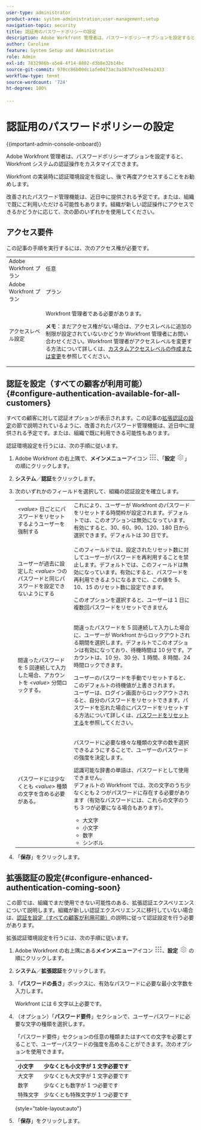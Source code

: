 ```yaml
---
user-type: administrator
product-area: system-administration;user-management;setup
navigation-topic: security
title: 認証用のパスワードポリシーの設定
description: Adobe Workfront 管理者は、パスワードポリシーオプションを設定すると、Workfront システムの認証操作をカスタマイズできます。
author: Caroline
feature: System Setup and Administration
role: Admin
exl-id: 7832986b-a5e8-4f14-8802-d3b8e32b14bc
source-git-commit: 970cc86b00dc1afe0473ac3a387e7ce47e4a2433
workflow-type: tm+mt
source-wordcount: '724'
ht-degree: 100%

---
```


# 認証用のパスワードポリシーの設定

{{important-admin-console-onboard}}

Adobe Workfront 管理者は、パスワードポリシーオプションを設定すると、Workfront システムの認証操作をカスタマイズできます。

Workfront の実装時に認証環境設定を指定し、後で再度アクセスすることをお勧めします。

改善されたパスワード管理機能は、近日中に提供される予定です。または、組織で既にご利用いただける可能性もあります。組織が新しい認証操作にアクセスできるかどうかに応じて、次の節のいずれかを使用してください。

## アクセス要件

この記事の手順を実行するには、次のアクセス権が必要です。

<table style="table-layout:auto"> 
 <col> 
 <col> 
 <tbody> 
  <tr> 
   <td role="rowheader">Adobe Workfront プラン</td> 
   <td>任意</td> 
  </tr> 
  <tr> 
   <td role="rowheader">Adobe Workfront プラン</td> 
   <td>プラン</td> 
  </tr> 
  <tr> 
   <td role="rowheader">アクセスレベル設定</td> 
   <td> <p>Workfront 管理者である必要があります。</p> <p><b>メモ</b>：まだアクセス権がない場合は、アクセスレベルに追加の制限が設定されていないかどうか Workfront 管理者にお問い合わせください。Workfront 管理者がアクセスレベルを変更する方法について詳しくは、<a href="../../../administration-and-setup/add-users/configure-and-grant-access/create-modify-access-levels.md" class="MCXref xref">カスタムアクセスレベルの作成または変更</a>を参照してください。</p> </td> 
  </tr> 
 </tbody> 
</table>

## 認証を設定（すべての顧客が利用可能） {#configure-authentication-available-for-all-customers}

すべての顧客に対して認証オプションが表示されます。この記事の[拡張認証の設定](#configure-enhanced-authentication-coming-soon)の節で説明されているように、改善されたパスワード管理機能は、近日中に提供される予定です。または、組織で既に利用できる可能性もあります。

認証環境設定を行うには、次の手順に従います。

1. Adobe Workfront の右上隅で、**メインメニュー**&#x200B;アイコン ![](assets/main-menu-icon.png)、「**設定** ![](assets/gear-icon-settings.png)」の順にクリックします。

1. **システム**／**認証**&#x200B;をクリックします。

1. 次のいずれかのフィールドを選択して、組織の認証設定を確立します。

   <table style="table-layout:auto"> 
    <col> 
    <col> 
    <tbody> 
     <tr> 
      <td role="rowheader"><em>&lt;value&gt;</em> 日ごとにパスワードをリセットするようユーザーを強制する</td> 
      <td>これにより、ユーザーが Workfront のパスワードをリセットする時間枠が設定されます。デフォルトでは、このオプションは無効になっています。有効にすると、30、60、90、120、180 日から選択できます。デフォルトは 30 日です。</td> 
     </tr> 
     <tr> 
      <td role="rowheader">ユーザーが過去に設定した <em>&lt;value&gt;</em> つのパスワードと同じパスワードを設定できないようにする</td> 
      <td> <p>このフィールドでは、設定されたリセット数に対してユーザーがパスワードを再利用することを禁止します。デフォルトでは、このフィールドは無効になっています。有効にすると、パスワードを再利用できるようになるまでに、この値を 5、10、15 のリセット数に設定できます。</p> <p>このオプションを選択すると、ユーザーは 1 日に複数回パスワードをリセットできません</p> </td> 
     </tr> 
     <tr> 
      <td role="rowheader">間違ったパスワードを 5 回連続して入力した場合、アカウントを <em>&lt;value&gt;</em> 分間ロックする。 </td> 
      <td> <p>間違ったパスワードを 5 回連続して入力した場合に、ユーザーが Workfront からロックアウトされる期間を選択します。デフォルトでこのオプションは有効になっており、待機時間は 10 分です。アカウントは、10 分、30 分、1 時間、8 時間、24 時間ロックできます。 </p> <p>ユーザーのパスワードを手動でリセットすると、このデフォルトの待機値が上書きされます。<br>ユーザーは、ログイン画面からロックアウトされると、自分のパスワードをリセットできます。パスワードを忘れた場合にパスワードをリセットする方法について詳しくは、<a href="../../../workfront-basics/manage-your-account-and-profile/managing-your-workfront-account/reset-your-password.md" class="MCXref xref">パスワードをリセットする</a>を参照してください。</p> </td> 
     </tr> 
     <tr> 
      <td role="rowheader">パスワードには少なくとも <em>&lt;value&gt;</em> 種類の文字を含める必要がある。</td> 
      <td> <p>パスワードに必要な様々な種類の文字の数を選択できるようにすることで、ユーザーのパスワードの強度を決定します。</p> <p>認識可能な辞書の単語は、パスワードとして使用できません。<br>デフォルトの Workfront では、次の文字のうち少なくとも 2 つがパスワードに存在する必要があります（有効なパスワードには、これらの文字のうち 3 つが必要になる場合もあります）。 </p> 
       <ul> 
        <li>大文字</li> 
        <li>小文字</li> 
        <li>数字</li> 
        <li>シンボル</li> 
       </ul> </td> 
     </tr> 
    </tbody> 
   </table>

1. 「**保存**」をクリックします。

## 拡張認証の設定{#configure-enhanced-authentication-coming-soon}

この節では、組織でまだ使用できない可能性のある、拡張認証エクスペリエンスについて説明します。組織が新しい認証エクスペリエンスに移行していない場合は、[認証を設定（すべての顧客が利用可能）](#configure-authentication-available-for-all-customers)の説明に従って認証設定を行う必要があります。

拡張認証環境設定を行うには、次の手順に従います。

1. Adobe Workfront の右上隅にある&#x200B;**メインメニュー**&#x200B;アイコン ![](assets/main-menu-icon.png)、**設定** ![](assets/gear-icon-settings.png) の順にクリックします。

1. **システム**／**拡張認証**&#x200B;をクリックします。
1. 「**パスワードの長さ**」ボックスに、有効なパスワードに必要な最小文字数を入力します。

   Workfront には 6 文字以上必要です。

1. （オプション）「**パスワード要件**」セクションで、ユーザーパスワードに必要な文字の種類を選択します。

   「パスワード要件」セクションの任意の種類またはすべての文字を必要とすることで、ユーザーパスワードの強度を高めることができます。次のオプションを使用できます。

   | 小文字 | 少なくとも小文字が 1 文字必要です |
   |---|---|
   | 大文字 | 少なくとも大文字が 1 文字必要です |
   | 数字 | 少なくとも数字が 1 つ必要です |
   | 特殊文字 | 少なくとも特殊文字が 1 つ必要です |

   {style="table-layout:auto"}

1. 「**保存**」をクリックします。
